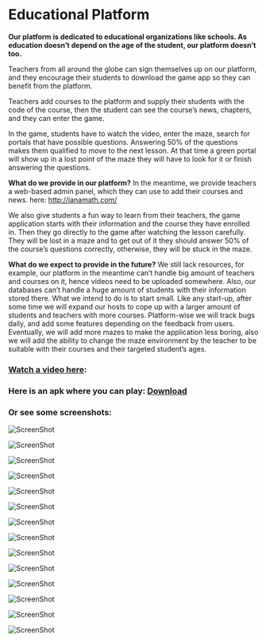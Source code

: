 # Educational Platform
**Our platform is dedicated to educational
organizations like schools. As education doesn’t depend on the age of the student, our platform
doesn’t too.**

Teachers from all around the globe can sign themselves up on our platform, and they
encourage their students to download the game app so they can benefit from the platform.

Teachers add courses to the platform and supply their students with
the code of the course, then the student can see the course’s news, chapters, and they can
enter the game.

In the game, students have to watch the video, enter the maze, search for portals that have possible questions.
Answering 50% of the questions makes them qualified to move to the next lesson.
At that time a green portal will show up in a lost point of the maze they will have to look for it or finish answering the questions.

**What do we provide in our platform?**
In the meantime, we provide teachers a web-based admin panel, which they can use to
add their courses and news. here: http://janamath.com/

We also give students a fun way to learn from their teachers, the game application
starts with their information and the course they have enrolled in. Then they go directly to the
game after watching the lesson carefully. They will be lost in a maze and to get out of it they
should answer 50% of the course’s questions correctly, otherwise, they will be stuck in the
maze.

**What do we expect to provide in the future?**
We still lack resources, for example, our platform in the meantime can’t handle big
amount of teachers and courses on it, hence videos need to be uploaded somewhere. Also, our
databases can’t handle a huge amount of students with their information stored there.
What we intend to do is to start small. Like any start-up, after some time we will expand
our hosts to cope up with a larger amount of students and teachers with more courses.
Platform-wise we will track bugs daily, and add some features depending on the
feedback from users. Eventually, we will add more mazes to make the application less boring,
also we will add the ability to change the maze environment by the teacher to be suitable with
their courses and their targeted student’s ages.

### [Watch a video here](https://youtu.be/N_pD-bsX4Wc):

### Here is an apk where you can play: [Download](https://drive.google.com/file/d/11skea61cdXOnfASeSv64AccVHgI87i0k/view?usp=sharing)


### Or see some screenshots:

![ScreenShot](sceenshots/1.PNG)

![ScreenShot](sceenshots/2.PNG)

![ScreenShot](sceenshots/3.PNG)

![ScreenShot](sceenshots/4.PNG)

![ScreenShot](sceenshots/5.PNG)

![ScreenShot](sceenshots/6.PNG)

![ScreenShot](sceenshots/7.PNG)

![ScreenShot](sceenshots/8.PNG)

![ScreenShot](sceenshots/9.PNG)

![ScreenShot](sceenshots/10.PNG)

![ScreenShot](sceenshots/11.PNG)

![ScreenShot](sceenshots/12.PNG)

![ScreenShot](sceenshots/13.PNG)

![ScreenShot](sceenshots/14.PNG)
